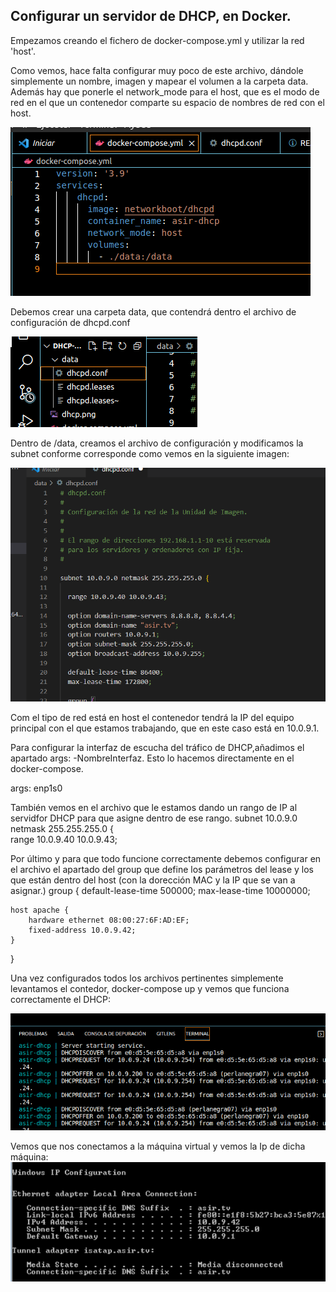## Configurar un servidor de DHCP, en Docker.

Empezamos creando el fichero de docker-compose.yml y utilizar la red 'host'.

Como vemos, hace falta configurar muy poco de este archivo, dándole simplemente un nombre, imagen y mapear el volumen a la carpeta data.
Además hay que ponerle el network_mode para el host, que es el modo de red en el que un contenedor comparte su espacio de nombres de red con el host.

![dhcp](dhcp.png)

Debemos crear una carpeta data, que contendrá dentro el archivo de configuración de dhcpd.conf

![data](creardata.png)

Dentro de /data, creamos el archivo de configuración y modificamos la subnet conforme corresponde como vemos en la siguiente imagen:

![dhcpconf](imagen_2022-12-15_114937357.png)

Com el tipo de red está en host el contenedor tendrá la IP del equipo principal con el que estamos trabajando, que en este caso está en 10.0.9.1.

Para configurar la interfaz de escucha del tráfico de DHCP,añadimos el apartado args: -NombreInterfaz. Esto lo hacemos directamente en el docker-compose.

  args: enp1s0
  
También vemos en el archivo que le estamos dando un rango de IP al servidfor DHCP para que asigne dentro de ese rango.
  subnet 10.0.9.0 netmask 255.255.255.0 {    
    range 10.0.9.40 10.0.9.43;
    
Por último y para que todo funcione correctamente debemos configurar en el archivo el apartado del group que define los parámetros del lease y los que están dentro del host (con la dorección MAC y la IP que se van a asignar.)
  group {
   default-lease-time 500000;
    max-lease-time 10000000;

    host apache {
        hardware ethernet 08:00:27:6F:AD:EF;
        fixed-address 10.0.9.42;
    } 
  }

Una vez configurados todos los archivos pertinentes simplemente levantamos el contedor, docker-compose up y vemos que funciona correctamente el DHCP:

![levantardhcp](levantardhcp.png)

Vemos que nos conectamos a la máquina virtual y vemos la Ip de dicha máquina:
![image](maquina.png)

